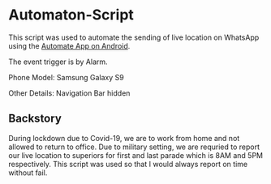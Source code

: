 # Automaton-Script

This script was used to automate the sending of live location on WhatsApp using the [Automate App on Android](https://llamalab.com/automate/). 

The event trigger is by Alarm.

Phone Model: Samsung Galaxy S9

Other Details: Navigation Bar hidden

## Backstory

During lockdown due to Covid-19, we are to work from home and not allowed to return to office. Due to military setting, we are requried to report our live location to superiors for first and last parade which is 8AM and 5PM respectively. This script was used so that I would always report on time without fail.

